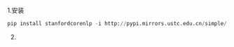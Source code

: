 1.安装
```python
pip install stanfordcorenlp -i http://pypi.mirrors.ustc.edu.cn/simple/ --trusted-host pypi.mirrors.ustc.edu.cn
```
2.